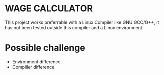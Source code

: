 # WAGE CALCULATOR

This project works preferrable with a Linux Compiler like GNU GCC/G++, it has not been tested outside this compiler and a Linux environment.

# Possible challenge
- Environment difference
- Compliler difference
